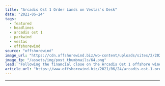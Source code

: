 ```yaml
---
title: "Arcadis Ost 1 Order Lands on Vestas’s Desk"
date: "2021-06-24"
tags: 
  - featured
  - headlines
  - arcadis ost 1
  - parkwind
  - vestas
  - offshorewind
source: "offshorewind"
image_url: "https://cdn.offshorewind.biz/wp-content/uploads/sites/2/2021/06/24150503/Vestas.png"
image_fp: "/assets/img/post_thumbnails/64.png"
lead: "Following the financial close on the Arcadis Ost 1 offshore wind farm, Vestas has"
article_url: "https://www.offshorewind.biz/2021/06/24/arcadis-ost-1-order-lands-on-vestas-desk/"
---
```


---
